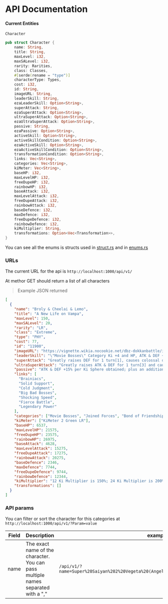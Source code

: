 # API Documentation

#### Current Entities

`Character`
```rs
pub struct Character {
    name: String,
    title: String,
    maxLevel: i32,
    maxSALevel: i32,
    rarity: Rarities,
    class: Classes,
    #[serde(rename = "type")]
    characterType: Types,
    cost: i32,
    id: String,
    imageURL: String,
    leaderSkill: String,
    ezaLeaderSkill: Option<String>,
    superAttack: String,
    ezaSuperAttack: Option<String>,
    ultraSuperAttack: Option<String>,
    ezaUltraSuperAttack: Option<String>,
    passive: String,
    ezaPassive: Option<String>,
    activeSkill: Option<String>,
    activeSkillCondition: Option<String>,
    ezaActiveSkill: Option<String>,
    ezaActiveSkillCondition: Option<String>,
    transformationCondition: Option<String>,
    links: Vec<String>,
    categories: Vec<String>,
    kiMeter: Vec<String>,
    baseHP: i32,
    maxLevelHP: i32,
    freeDupeHP: i32,
    rainbowHP: i32,
    baseAttack: i32,
    maxLevelAttack: i32,
    freeDupeAttack: i32,
    rainbowAttack: i32,
    baseDefence: i32,
    maxDefence: i32,
    freeDupeDefence: i32,
    rainbowDefence: i32,
    kiMultiplier: String,
    transformations: Option<Vec<Transformation>>,
}
```
You can see all the enums is structs used in [struct.rs](https://github.com/feijoes/DokkanAPI/blob/main/restapi/src/types/structs.rs) and in [enums.rs](https://github.com/feijoes/DokkanAPI/blob/main/restapi/src/types/enums.rs)

### URLs
The current URL for the api is `http://localhost:1000/api/v1/`

At methor GET should return a list of all characters 
> Example JSON returned
```json
[
  {
    "name": "Broly & Cheelai & Lemo", 
    "title": "A New Life on Vampa",
    "maxLevel": 150,
    "maxSALevel": 20,
    "rarity": "LR",
    "class": "Extreme",
    "type": "PHY",
    "cost": 77,
    "id": "11900",
    "imageURL": "https://vignette.wikia.nocookie.net/dbz-dokkanbattle/images/9/9e/Card_1019000_thumb_apng.png/revision/latest?cb=20200217115345&format=original",
    "leaderSkill": "\"Movie Bosses\" Category Ki +4 and HP, ATK & DEF +130%;or Type Ki +4 and HP, ATK & DEF +100%",
    "superAttack": "Greatly raises DEF for 1 turn[1], causes colossal damage to enemy and lowers ATK[2]",
    "ultraSuperAttack": "Greatly raises ATK & DEF for 1 turn[3] and causes mega-colossal damage to enemy",
    "passive": "ATK & DEF +15% per Ki Sphere obtained; plus an additional ATK & DEF +5% and Ki +2 per Ki Sphere with 2 or more  Ki Spheres obtained; all allies' ATK +39% with 2 or more  or  Ki Spheres obtained; all allies' DEF +39% with 2 or more  or  Ki Spheres obtained; evades enemy's attack (including Super Attack) with 7 or more Ki Spheres obtained",
    "links": [
      "Brainiacs",
      "Solid Support",
      "Cold Judgment",
      "Big Bad Bosses",
      "Shocking Speed",
      "Fierce Battle",
      "Legendary Power"
    ],
    "categories": ["Movie Bosses", "Joined Forces", "Bond of Friendship"],
    "kiMeter": ["KiMeter 2 Green LR"],
    "baseHP": 6537,
    "maxLevelHP": 21575,
    "freeDupeHP": 23575,
    "rainbowHP": 26975,
    "baseAttack": 4628,
    "maxLevelAttack": 15275,
    "freeDupeAttack": 17275,
    "rainbowAttack": 20275,
    "baseDefence": 2346,
    "maxDefence": 7744,
    "freeDupeDefence": 9744,
    "rainbowDefence": 12344,
    "kiMultiplier": "12 Ki Multiplier is 150%; 24 Ki Multiplier is 200%; SA Lv.20 raises SA Multiplier by an additional 30%",
    "transformations": []
  }
]
```
### API params
You can filter or sort the character for this categories at `http://localhost:1000/api/v1/?Param=value`

Field | Description | example
------|------------ | ------
name | The exact name of the character. You can pass multiple names separated with a "," | `/api/v1/?name=Super%20Saiyan%202%20Vegeta%20(Angel),Broly&20%26&20Cheelai%20%26&20Lemo`

